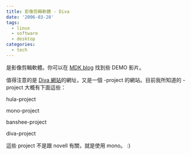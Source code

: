 ```yaml
---
title: 影像剪輯軟體 - Diva
date: '2006-03-28'
tags:
  - linux
  - software
  - desktop
categories:
  - tech
---
```

是影像剪輯軟體。你可以在 [MDK blog](http://www.mdk.org.pl/) 找到些 DEMO 影片。  
  
值得注意的是 [Diva 網站](http://www.diva-project.org/wiki/Main_Page)的網址，又是一個 -project 的網站。目前我所知道的 -project 大概有下面這些：  

hula-project

mono-project

banshee-project

diva-project

  
  
這些 project 不是跟 novell 有關，就是使用 mono。 :)